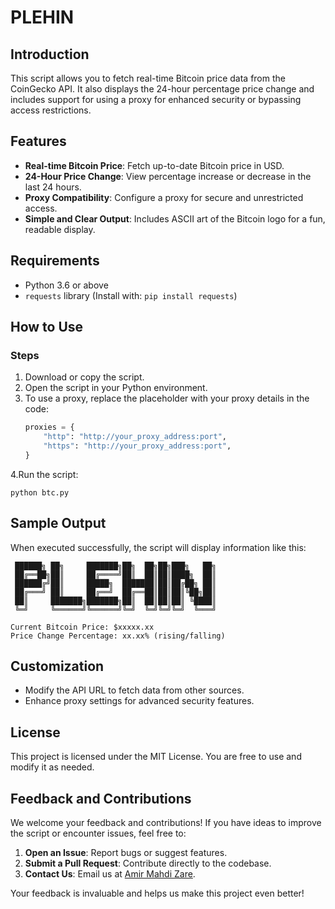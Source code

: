 # PLEHIN

## **Introduction**  
This script allows you to fetch real-time Bitcoin price data from the CoinGecko API. It also displays the 24-hour percentage price change and includes support for using a proxy for enhanced security or bypassing access restrictions.



## **Features**  
- **Real-time Bitcoin Price**: Fetch up-to-date Bitcoin price in USD.  
- **24-Hour Price Change**: View percentage increase or decrease in the last 24 hours.  
- **Proxy Compatibility**: Configure a proxy for secure and unrestricted access.  
- **Simple and Clear Output**: Includes ASCII art of the Bitcoin logo for a fun, readable display.  



## **Requirements**  
- Python 3.6 or above  
- `requests` library (Install with: `pip install requests`)  



## **How to Use**  
### **Steps**  
1. Download or copy the script.  
2. Open the script in your Python environment.  
3. To use a proxy, replace the placeholder with your proxy details in the code:  
   ```python
   proxies = {
       "http": "http://your_proxy_address:port",
       "https": "http://your_proxy_address:port",
   }
   ```
4.Run the script: 
```
python btc.py
```



## **Sample Output**
When executed successfully, the script will display information like this:

```
 ██████╗ ██╗     ███████╗██╗  ██╗██╗███╗   ██╗
 ██╔══██╗██║     ██╔════╝██║  ██║██║████╗  ██║
 ██████╔╝██║     █████╗  ███████║██║██╔██╗ ██║
 ██╔═══╝ ██║     ██╔══╝  ██╔══██║██║██║╚██╗██║
 ██║     ███████╗███████╗██║  ██║██║██║ ╚████║
 ╚═╝     ╚══════╝╚══════╝╚═╝  ╚═╝╚═╝╚═╝  ╚═══╝

Current Bitcoin Price: $xxxxx.xx  
Price Change Percentage: xx.xx% (rising/falling)
```



## **Customization**
- Modify the API URL to fetch data from other sources.
- Enhance proxy settings for advanced security features.



## **License**
This project is licensed under the MIT License. You are free to use and modify it as needed.



## **Feedback and Contributions**  
We welcome your feedback and contributions! If you have ideas to improve the script or encounter issues, feel free to:  

1. **Open an Issue**: Report bugs or suggest features.  
2. **Submit a Pull Request**: Contribute directly to the codebase.  
3. **Contact Us**: Email us at [Amir Mahdi Zare](mailto:mahnaznamani007@gmail.com).  

Your feedback is invaluable and helps us make this project even better!
